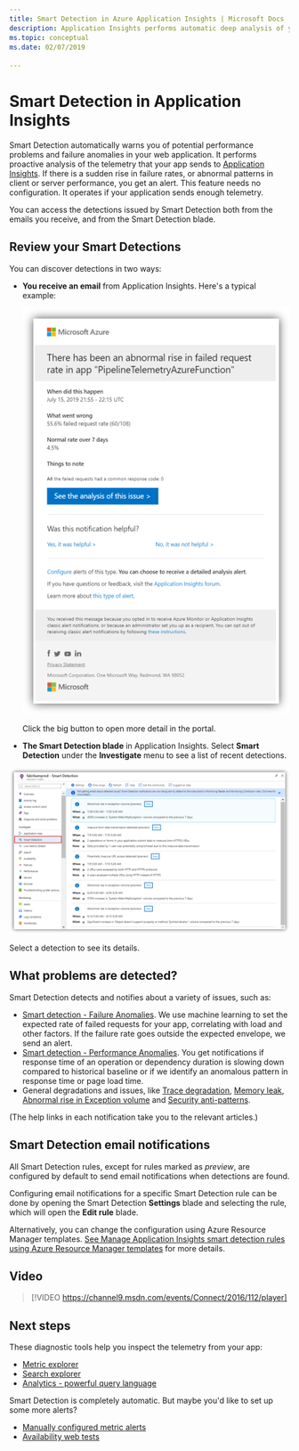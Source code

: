 ```yaml
---
title: Smart Detection in Azure Application Insights | Microsoft Docs
description: Application Insights performs automatic deep analysis of your app telemetry and warns you of potential problems.
ms.topic: conceptual
ms.date: 02/07/2019

---
```


# Smart Detection in Application Insights
 Smart Detection automatically warns you of potential performance problems and failure anomalies in your web application. It performs proactive analysis of the telemetry that your app sends to [Application Insights](./app-insights-overview.md). If there is a sudden rise in failure rates, or abnormal patterns in client or server performance, you get an alert. This feature needs no configuration. It operates if your application sends enough telemetry.

You can access the detections issued by Smart Detection both from the emails you receive, and from the Smart Detection blade.

## Review your Smart Detections
You can discover detections in two ways:

* **You receive an email** from Application Insights. Here's a typical example:
  
    ![Email alert](./media/proactive-diagnostics/03.png)
  
    Click the big button to open more detail in the portal.
* **The Smart Detection blade** in Application Insights. Select **Smart Detection** under the **Investigate** menu to see a list of recent detections.

![View recent detections](./media/proactive-diagnostics/04.png)

Select a detection to see its details.

## What problems are detected?
Smart Detection detects and notifies about a variety of issues, such as:

* [Smart detection - Failure Anomalies](./proactive-failure-diagnostics.md). We use machine learning to set the expected rate of failed requests for your app, correlating with load and other factors. If the failure rate goes outside the expected envelope, we send an alert.
* [Smart detection - Performance Anomalies](./proactive-performance-diagnostics.md). You get notifications if response time of an operation or dependency duration is slowing down compared to historical baseline or if we identify an anomalous pattern in response time or page load time.   
* General degradations and issues, like [Trace degradation](./proactive-trace-severity.md), [Memory leak](./proactive-potential-memory-leak.md), [Abnormal rise in Exception volume](./proactive-exception-volume.md) and [Security anti-patterns](./proactive-application-security-detection-pack.md).

(The help links in each notification take you to the relevant articles.)

## Smart Detection email notifications

All Smart Detection rules, except for rules marked as _preview_, are configured by default to send email notifications when detections are found.

Configuring email notifications for a specific Smart Detection rule can be done by opening the Smart Detection **Settings** blade and selecting the rule, which will open the **Edit rule** blade.

Alternatively, you can change the configuration using Azure Resource Manager templates. [See Manage Application Insights smart detection rules using Azure Resource Manager templates](./proactive-arm-config.md) for more details.

## Video

> [!VIDEO https://channel9.msdn.com/events/Connect/2016/112/player]

## Next steps
These diagnostic tools help you inspect the telemetry from your app:

* [Metric explorer](../essentials/metrics-charts.md)
* [Search explorer](./diagnostic-search.md)
* [Analytics - powerful query language](../log-query/log-analytics-tutorial.md)

Smart Detection is completely automatic. But maybe you'd like to set up some more alerts?

* [Manually configured metric alerts](../alerts/alerts-log.md)
* [Availability web tests](./monitor-web-app-availability.md)